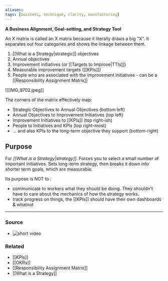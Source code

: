 ```yaml
---
aliases: 
tags: [business, technique, clarity, manufacturing]
---
```

**A Business Alignment, Goal-setting, and Strategy Tool**

An X matrix is called an X matrix because it literally draws a big "X". It separates out four categories and shows the linkage between them. 
1. [[What is a Strategy|strategic]] objectives
2. Annual objectives
3. Improvement initiatives (or [[Targets to Improve|TTIs]])
4. Measurable improvement targets ([[KPIs]])
5. People who are associated with the improvement initiatives - can be a [[Responsibility Assignment Matrix]]

![[IMG_9702.jpeg]]

The corners of the matrix effectively map:
- Strategic Objectives to Annual Objectives (bottom left)
- Annual Objectives to Improvement Initiatives (top left)
- Improvement Initiatives to [[KPIs]] (top right-ish)
- People to Initiatives and KPIs (top right-most)
- ... and also KPIs to the long-term objective they support (bottom-right)

## Purpose
For *[[What is a Strategy|strategy]]*. Forces you to select a small number of important initiatives. Sets long-term strategy, then breaks it down into shorter term goals, which are measurable.

Its purpose is NOT to :
- communicate to workers what they should be doing. They shouldn't have to care about the mechanics of how the strategy works.
- track progress on things, the [[KPIs]] should have their own dashboards & whatnot

---
### Source
- ![short video](https://youtu.be/dG_K-PFsj3o)

### Related
- [[KPIs]]
- [[OKRs]]
- [[Responsibility Assignment Matrix]]
- [[What is a Strategy]]
 